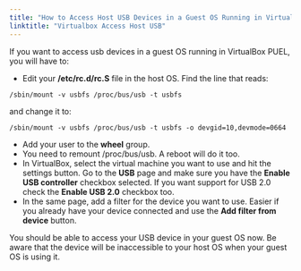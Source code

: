 ```yaml
---
title: "How to Access Host USB Devices in a Guest OS Running in VirtualBox PUEL"
linktitle: "Virtualbox Access Host USB"
---
```


If you want to access usb devices in a guest OS running in VirtualBox PUEL, you
will have to:

* Edit your **/etc/rc.d/rc.S** file in the host OS. Find the line that reads:

```
/sbin/mount -v usbfs /proc/bus/usb -t usbfs
```
and change it to:

```
/sbin/mount -v usbfs /proc/bus/usb -t usbfs -o devgid=10,devmode=0664
```

* Add your user to the **wheel** group.
* You need to remount /proc/bus/usb. A reboot will do it too.
* In VirtualBox, select the virtual machine you want to use and hit the
settings button. Go to the **USB** page and make sure you have the **Enable USB
controller** checkbox selected. If you want support for USB 2.0 check the
**Enable USB 2.0** checkbox too.
* In the same page, add a filter for the device you want to use. Easier if you
already have your device connected and use the **Add filter from device**
button.

You should be able to access your USB device in your guest OS now. Be aware
that the device will be inaccessible to your host OS when your guest OS is
using it.

